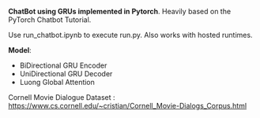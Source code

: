 <b>ChatBot using GRUs implemented in Pytorch</b>. Heavily based on the PyTorch Chatbot Tutorial.

Use run_chatbot.ipynb to execute run.py. Also works with hosted runtimes.

<b>Model</b>:
<ul>
  <li>BiDirectional GRU Encoder</li>
  <li>UniDirectional GRU Decoder</li>
  <li>Luong Global Attention</li>
</ul>

Cornell Movie Dialogue Dataset : <a>https://www.cs.cornell.edu/~cristian/Cornell_Movie-Dialogs_Corpus.html</a>
